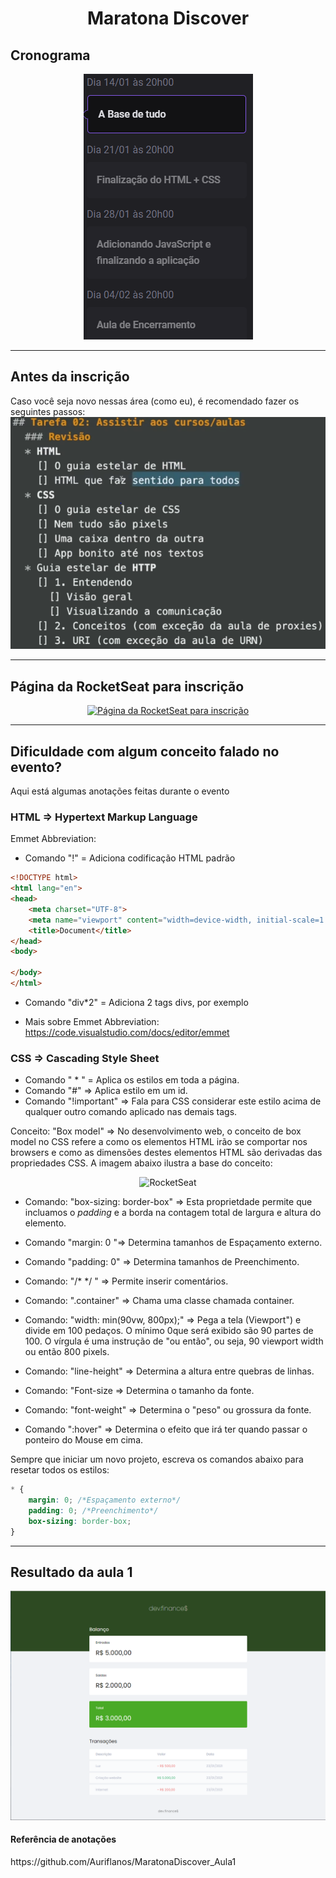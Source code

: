 <h1 align="center">Maratona Discover</h3>

<h2 align="left">Cronograma</h2>
<div align="center">
    <img 
        src="https://github.com/ImGabreuw/Maratona-Discover/blob/master/cronograma/cronogramaPNG.PNG" 
        alt="Cronograma"
    >
</div>

---

<h2 align="left">Antes da inscrição</h3>
Caso você seja novo nessas área (como eu), é recomendado fazer os seguintes passos:
<a href="https://app.rocketseat.com.br/discover/courses">
    <img 
        src="https://github.com/ImGabreuw/Maratona-Discover/blob/master/Anotacoes/tarefa.PNG" 
        alt="Página da RocketSeat para visualizar os cursos disponíveis"
        title="Clique aqui para visualizar os cursos"
    >
</a>

---

<h2 align="left">Página da RocketSeat para inscrição</h3>
<div align="center">
    <a href="https://maratonadiscover.rocketseat.com.br/inscricao">
        <img 
            src="https://maratonadiscover.rocketseat.com.br/_next/image?url=%2Fimages%2FillustrationEvolve.png&w=640&q=75" 
            alt="Página da RocketSeat para inscrição" 
            title="Clique aqui para fazer sua inscrição"
            width="500px">
    </a>
</div>

---

<h2 align="left">Dificuldade com algum conceito falado no evento?</h2>
Aqui está algumas anotações feitas durante o evento

<h3>HTML ⇒ Hypertext Markup Language</h1>

Emmet Abbreviation:

- Comando "!" = Adiciona codificação HTML padrão
```html
<!DOCTYPE html>
<html lang="en">
<head>
    <meta charset="UTF-8">
    <meta name="viewport" content="width=device-width, initial-scale=1.0">
    <title>Document</title>
</head>
<body>
    
</body>
</html>
```

- Comando "div*2" = Adiciona 2 tags divs, por exemplo

- Mais sobre Emmet Abbreviation: https://code.visualstudio.com/docs/editor/emmet

<h3>CSS ⇒ Cascading Style Sheet</h1>

- Comando " * " = Aplica os estilos em toda a página.
- Comando "#" ⇒ Aplica estilo em um id.
- Comando "!important" ⇒ Fala para CSS considerar este estilo acima de qualquer outro comando aplicado nas demais tags.

Conceito: "Box model" ⇒ No desenvolvimento web, o conceito de box model no CSS refere a como os elementos HTML irão se comportar nos browsers e como as dimensões destes elementos HTML são derivadas das propriedades CSS. A imagem abaixo ilustra a base do conceito:

<div align="center">
    <img alt="RocketSeat" 
        title="Developer" 
        src="https://s3.us-west-2.amazonaws.com/secure.notion-static.com/4a1a0ce8-b617-4717-8cad-20c9bbe57e9a/Boxmodell-detail.png?X-Amz-Algorithm=AWS4-HMAC-SHA256&X-Amz-Credential=AKIAT73L2G45O3KS52Y5%2F20210118%2Fus-west-2%2Fs3%2Faws4_request&X-Amz-Date=20210118T102704Z&X-Amz-Expires=86400&X-Amz-Signature=fbdc0c6426524e8e3b0766e784b1fa56e104b23bca02b19bad14bec122976045&X-Amz-SignedHeaders=host&response-content-disposition=filename%20%3D%22Boxmodell-detail.png%22" 
        width="400px" 
    />
</div>

- Comando: "box-sizing: border-box" ⇒ Esta proprietdade permite que incluamos o *padding* e a borda na contagem total de largura e altura do elemento.
- Comando "margin: 0 "⇒  Determina tamanhos de Espaçamento externo.
- Comando "padding: 0" ⇒ Determina tamanhos de Preenchimento.

- Comando: "/* */ " ⇒ Permite inserir comentários.
- Comando: ".container" ⇒ Chama uma classe chamada container.
- Comando: "width: min(90vw, 800px);" ⇒ Pega a tela (Viewport") e divide em 100 pedaços. O mínimo 0que será exibido são 90 partes de 100. O vírgula é uma instrução de "ou então", ou seja, 90 viewport width ou então 800 pixels.
- Comando: "line-height" ⇒ Determina a altura entre quebras de linhas.
- Comando: "Font-size ⇒ Determina o tamanho da fonte.
- Comando: "font-weight" ⇒ Determina o "peso" ou grossura da fonte.
- Comando ":hover" ⇒ Determina o efeito que irá ter quando passar o ponteiro do Mouse em cima.

Sempre que iniciar um novo projeto, escreva os comandos abaixo para resetar todos os estilos:

```css
* {
    margin: 0; /*Espaçamento externo*/
    padding: 0; /*Preenchimento*/
    box-sizing: border-box;
}
```

---

<h2 align="left">Resultado da aula 1</h2>
<div align="center">
    <img 
        src="https://github.com/ImGabreuw/Maratona-Discover/blob/master/assets/resultado-aula1.PNG" 
        alt="Resultado da 1º aula"
    >
</div>

<h4 align="left">Referência de anotações</h4>
https://github.com/Auriflanos/MaratonaDiscover_Aula1
